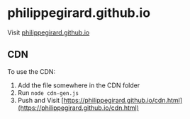 # philippegirard.github.io

Visit [philippegirard.github.io](https://philippegirard.github.io/)

## CDN

To use the CDN:
1. Add the file somewhere in the CDN folder
2. Run `node cdn-gen.js`
3. Push and Visit [https://philippegirard.github.io/cdn.html](https://philippegirard.github.io/cdn.html)